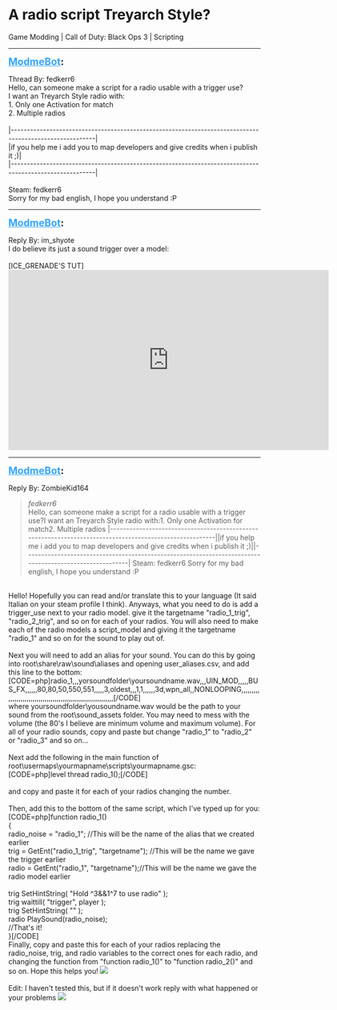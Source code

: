 # A radio script Treyarch Style?
Game Modding | Call of Duty: Black Ops 3 | Scripting

---
<strong style="font-size: 1.4em;"><span style="text-decoration: underline;text-decoration-color: #34a7f9;"><span style="color:#34a7f9;">ModmeBot</span></span>:</strong>

<p>Thread By: fedkerr6<br />Hello, can someone make a script for a radio usable with a trigger use?<br />I want an Treyarch Style radio with:<br />1. Only one Activation for match<br />2. Multiple radios<br /> <br />|--------------------------------------------------------------------------------------------------------|<br />|if you help me i add you to map developers and give credits when i publish it ;)|<br />|--------------------------------------------------------------------------------------------------------|<br /> <br />Steam: fedkerr6<br />Sorry for my bad english, I hope you understand :P</p>

---
<strong style="font-size: 1.4em;"><span style="text-decoration: underline;text-decoration-color: #34a7f9;"><span style="color:#34a7f9;">ModmeBot</span></span>:</strong>

<p>Reply By: im_shyote<br />I do believe its just a sound trigger over a model:<br /> <br />[ICE_GRENADE&#39;S TUT]<br /><iframe type="text/html" width="640" height="360" src="https://www.youtube.com/embed/_4VNCrptwlk" frameborder="0"></iframe></p>

---
<strong style="font-size: 1.4em;"><span style="text-decoration: underline;text-decoration-color: #34a7f9;"><span style="color:#34a7f9;">ModmeBot</span></span>:</strong>

<p>Reply By: ZombieKid164<br /><blockquote><em>fedkerr6</em><br />Hello, can someone make a script for a radio usable with a trigger use?I want an Treyarch Style radio with:1. Only one Activation for match2. Multiple radios   |--------------------------------------------------------------------------------------------------------||if you help me i add you to map developers and give credits when i publish it ;)||--------------------------------------------------------------------------------------------------------|   Steam: fedkerr6 Sorry for my bad english, I hope you understand :P</blockquote><br /> Hello! Hopefully you can read and/or translate this to your language (It said Italian on your steam profile I think). Anyways, what you need to do is add a trigger_use next to your radio model. give it the targetname &quot;radio_1_trig&quot;, &quot;radio_2_trig&quot;, and so on for each of your radios. You will also need to make each of the radio models a script_model and giving it the targetname &quot;radio_1&quot; and so on for the sound to play out of.<br /> <br />Next you will need to add an alias for your sound. You can do this by going into root\share\raw\sound\aliases and opening user_aliases.csv, and add this line to the bottom:<br />[CODE=php]radio_1,,,yorsoundfolder\yoursoundname.wav,,,UIN_MOD,,,,,BUS_FX,,,,,,80,80,50,550,551,,,,,3,oldest,,,1,1,,,,,,3d,wpn_all,,NONLOOPING,,,,,,,,,,,,,,,,,,,,,,,,,,,,,,,,,,,,,,,,,,,,,,,,,,,,,,,,,,,,,[/CODE]<br />where yoursoundfolder\yousoundname.wav would be the path to your sound from the root\sound_assets folder. You may need to mess with the volume (the 80&#39;s I believe are minimum volume and maximum volume). For all of your radio sounds, copy and paste but change &quot;radio_1&quot; to &quot;radio_2&quot; or &quot;radio_3&quot; and so on...<br /> <br />Next add the following in the main function of root\usermaps\yourmapname\scripts\yourmapname.gsc:<br />[CODE=php]level thread radio_1();[/CODE]<br /> <br />and copy and paste it for each of your radios changing the number.<br /> <br />Then, add this to the bottom of the same script, which I&#39;ve typed up for you:<br />[CODE=php]function radio_1()<br />{<br />	radio_noise = &quot;radio_1&quot;; //This will be the name of the alias that we created earlier<br />	trig = GetEnt(&quot;radio_1_trig&quot;, &quot;targetname&quot;); //This will be the name we gave the trigger earlier<br />	radio = GetEnt(&quot;radio_1&quot;, &quot;targetname&quot;);//This will be the name we gave the radio model earlier<br /><br />	trig SetHintString( &quot;Hold ^3&amp;&amp;1^7 to use radio&quot; );<br />	trig waittill( &quot;trigger&quot;, player );<br />        trig SetHintString( &quot;&quot; );<br />	radio PlaySound(radio_noise);<br />	//That&#39;s it!<br />}[/CODE]<br />Finally, copy and paste this for each of your radios replacing the radio_noise, trig, and radio variables to the correct ones for each radio, and changing the function from &quot;function radio_1()&quot; to &quot;function radio_2()&quot; and so on. Hope this helps you! <img style="max-width: 500px;" src="http://aviacreations.com/modme/emoticons/smile.png"><br /> <br />Edit: I haven&#39;t tested this, but if it doesn&#39;t work reply with what happened or your problems <img style="max-width: 500px;" src="http://aviacreations.com/modme/emoticons/wink.png"></p>

